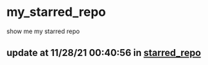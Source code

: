 # my_starred_repo
show me my starred repo

update at 11/28/21 00:40:56 in [starred_repo](./index.html)
---

